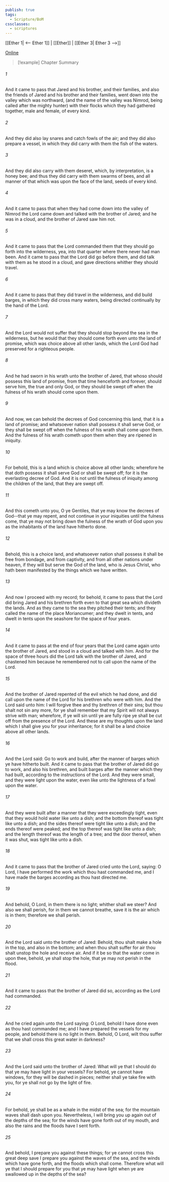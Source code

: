```yaml
---
publish: true
tags:
  - Scripture/BoM
cssclasses:
  - scriptures
---
```

[[Ether 1| <-- Ether 1]] | [[Ether]] | [[Ether 3| Ether 3 -->]]

[Online](https://churchofjesuschrist.org/study/scriptures/bofm/ether/2?lang=eng)

>[!example] Chapter Summary
>
###### 1
And it came to pass that Jared and his brother, and their families, and also the friends of Jared and his brother and their families, went down into the valley which was northward, (and the name of the valley was Nimrod, being called after the mighty hunter) with their flocks which they had gathered together, male and female, of every kind.
###### 2
And they did also lay snares and catch fowls of the air; and they did also prepare a vessel, in which they did carry with them the fish of the waters.
###### 3
And they did also carry with them deseret, which, by interpretation, is a honey bee; and thus they did carry with them swarms of bees, and all manner of that which was upon the face of the land, seeds of every kind.
###### 4
And it came to pass that when they had come down into the valley of Nimrod the Lord came down and talked with the brother of Jared; and he was in a cloud, and the brother of Jared saw him not.
###### 5
And it came to pass that the Lord commanded them that they should go forth into the wilderness, yea, into that quarter where there never had man been. And it came to pass that the Lord did go before them, and did talk with them as he stood in a cloud, and gave directions whither they should travel.
###### 6
And it came to pass that they did travel in the wilderness, and did build barges, in which they did cross many waters, being directed continually by the hand of the Lord.
###### 7
And the Lord would not suffer that they should stop beyond the sea in the wilderness, but he would that they should come forth even unto the land of promise, which was choice above all other lands, which the Lord God had preserved for a righteous people.
###### 8
And he had sworn in his wrath unto the brother of Jared, that whoso should possess this land of promise, from that time henceforth and forever, should serve him, the true and only God, or they should be swept off when the fulness of his wrath should come upon them.
###### 9
And now, we can behold the decrees of God concerning this land, that it is a land of promise; and whatsoever nation shall possess it shall serve God, or they shall be swept off when the fulness of his wrath shall come upon them. And the fulness of his wrath cometh upon them when they are ripened in iniquity.
###### 10
For behold, this is a land which is choice above all other lands; wherefore he that doth possess it shall serve God or shall be swept off; for it is the everlasting decree of God. And it is not until the fulness of iniquity among the children of the land, that they are swept off.
###### 11
And this cometh unto you, O ye Gentiles, that ye may know the decrees of God--that ye may repent, and not continue in your iniquities until the fulness come, that ye may not bring down the fulness of the wrath of God upon you as the inhabitants of the land have hitherto done.
###### 12
Behold, this is a choice land, and whatsoever nation shall possess it shall be free from bondage, and from captivity, and from all other nations under heaven, if they will but serve the God of the land, who is Jesus Christ, who hath been manifested by the things which we have written.
###### 13
And now I proceed with my record; for behold, it came to pass that the Lord did bring Jared and his brethren forth even to that great sea which divideth the lands. And as they came to the sea they pitched their tents; and they called the name of the place Moriancumer; and they dwelt in tents, and dwelt in tents upon the seashore for the space of four years.
###### 14
And it came to pass at the end of four years that the Lord came again unto the brother of Jared, and stood in a cloud and talked with him. And for the space of three hours did the Lord talk with the brother of Jared, and chastened him because he remembered not to call upon the name of the Lord.
###### 15
And the brother of Jared repented of the evil which he had done, and did call upon the name of the Lord for his brethren who were with him. And the Lord said unto him: I will forgive thee and thy brethren of their sins; but thou shalt not sin any more, for ye shall remember that my Spirit will not always strive with man; wherefore, if ye will sin until ye are fully ripe ye shall be cut off from the presence of the Lord. And these are my thoughts upon the land which I shall give you for your inheritance; for it shall be a land choice above all other lands.
###### 16
And the Lord said: Go to work and build, after the manner of barges which ye have hitherto built. And it came to pass that the brother of Jared did go to work, and also his brethren, and built barges after the manner which they had built, according to the instructions of the Lord. And they were small, and they were light upon the water, even like unto the lightness of a fowl upon the water.
###### 17
And they were built after a manner that they were exceedingly tight, even that they would hold water like unto a dish; and the bottom thereof was tight like unto a dish; and the sides thereof were tight like unto a dish; and the ends thereof were peaked; and the top thereof was tight like unto a dish; and the length thereof was the length of a tree; and the door thereof, when it was shut, was tight like unto a dish.
###### 18
And it came to pass that the brother of Jared cried unto the Lord, saying: O Lord, I have performed the work which thou hast commanded me, and I have made the barges according as thou hast directed me.
###### 19
And behold, O Lord, in them there is no light; whither shall we steer? And also we shall perish, for in them we cannot breathe, save it is the air which is in them; therefore we shall perish.
###### 20
And the Lord said unto the brother of Jared: Behold, thou shalt make a hole in the top, and also in the bottom; and when thou shalt suffer for air thou shalt unstop the hole and receive air. And if it be so that the water come in upon thee, behold, ye shall stop the hole, that ye may not perish in the flood.
###### 21
And it came to pass that the brother of Jared did so, according as the Lord had commanded.
###### 22
And he cried again unto the Lord saying: O Lord, behold I have done even as thou hast commanded me; and I have prepared the vessels for my people, and behold there is no light in them. Behold, O Lord, wilt thou suffer that we shall cross this great water in darkness?
###### 23
And the Lord said unto the brother of Jared: What will ye that I should do that ye may have light in your vessels? For behold, ye cannot have windows, for they will be dashed in pieces; neither shall ye take fire with you, for ye shall not go by the light of fire.
###### 24
For behold, ye shall be as a whale in the midst of the sea; for the mountain waves shall dash upon you. Nevertheless, I will bring you up again out of the depths of the sea; for the winds have gone forth out of my mouth, and also the rains and the floods have I sent forth.
###### 25
And behold, I prepare you against these things; for ye cannot cross this great deep save I prepare you against the waves of the sea, and the winds which have gone forth, and the floods which shall come. Therefore what will ye that I should prepare for you that ye may have light when ye are swallowed up in the depths of the sea?



